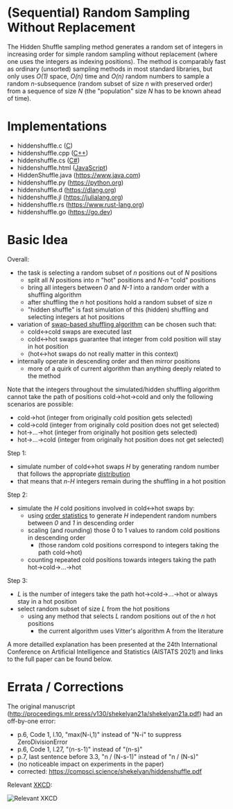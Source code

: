 # (Sequential) Random Sampling Without Replacement

The Hidden Shuffle sampling method generates a random set of integers in increasing order for simple random sampling without replacement (where one uses the integers as indexing positions). The method is comparably fast as ordinary (unsorted) sampling methods in most standard libraries, but only uses *O(1)* space, *O(n)* time and *O(n)* random numbers to sample a random *n*-subsequence (random subset of size *n* with preserved order) from a sequence of size *N* (the "population" size *N* has to be known ahead of time).

# Implementations

* hiddenshuffle.c ([C](https://en.wikipedia.org/wiki/C_(programming_language)))
* hiddenshuffle.cpp ([C++](https://en.wikipedia.org/wiki/C%2B%2B))
* hiddenshuffle.cs ([C#](https://learn.microsoft.com/en-us/dotnet/csharp))
* hiddenshuffle.html ([JavaScript](https://en.wikipedia.org/wiki/JavaScript))
* HiddenShuffle.java (https://www.java.com)
* hiddenshuffle.py (https://python.org)
* hiddenshuffle.d (https://dlang.org)
* hiddenshuffle.jl (https://julialang.org)
* hiddenshuffle.rs (https://www.rust-lang.org)
* hiddenshuffle.go (https://go.dev)

# Basic Idea

Overall:

- the task is selecting a random subset of *n* positions out of *N* positions
  - split all *N* positions into *n* "hot" positions and *N-n* "cold" positions
  - bring all integers between *0* and *N-1* into a random order with a shuffling algorithm
  - after shuffling the *n* hot positions hold a random subset of size *n*
  - "hidden shuffle" is fast simulation of this (hidden) shuffling and selecting integers at hot positions
- variation of [swap-based shuffling algorithm](https://en.wikipedia.org/wiki/Fisher%E2%80%93Yates_shuffle) can be chosen such that:
  - cold<->cold swaps are executed last
  - cold<->hot swaps guarantee that integer from cold position will stay in hot position
  - (hot<->hot swaps do not really matter in this context)
- internally operate in descending order and then mirror positions
  - more of a quirk of current algorithm than anything deeply related to the method

Note that the integers throughout the simulated/hidden shuffling algorithm cannot take the path of positions cold->hot->cold and only the following scenarios are possible:

- cold->hot (integer from originally cold position gets selected)
- cold->cold (integer from originally cold position does not get selected)
- hot->...->hot (integer from originally hot position gets selected)
- hot->...->cold (integer from originally hot position does not get selected)

Step 1:
  
- simulate number of cold<->hot swaps *H* by generating random number that follows the appropriate [distribution](https://en.wikipedia.org/wiki/Poisson_binomial_distribution)
- that means that *n-H* integers remain during the shuffling in a hot position

Step 2:

- simulate the *H* cold positions involved in cold<->hot swaps by:
  - using [order statistics](https://en.wikipedia.org/wiki/Order_statistic#Order_statistics_sampled_from_a_uniform_distribution) to generate *H* independent random numbers between *0* and *1* in descending order
  - scaling (and rounding) those 0 to 1 values to random cold positions in descending order
    - (those random cold positions correspond to integers taking the path cold->hot)
  - counting repeated cold positions towards integers taking the path hot->cold->...->hot

Step 3:

- *L* is the number of integers take the path hot->cold->...->hot or always stay in a hot position
- select random subset of size *L* from the hot positions
  - using any method that selects *L* random positions out of the *n* hot positions
    - the current algorithm uses Vitter's algorithm A from the literature

A more detailled explanation has been presented at the 24th International Conference on
Artificial Intelligence and Statistics (AISTATS 2021) and links to the full paper can be found below.

# Errata / Corrections

The original manuscript (http://proceedings.mlr.press/v130/shekelyan21a/shekelyan21a.pdf) had an off-by-one error: 

* p.6, Code 1, l.10, "max(N-i,1)" instead of "N-i" to suppress ZeroDivisionError
* p.6, Code 1, l.27, "(n-s-1)" instead of "(n-s)"
* p.7, last sentence before 3.3, "n / (N-s-1)" instead of "n / (N-s)"
* (no noticeable impact on experiments in the paper)
* corrected: https://compsci.science/shekelyan/hiddenshuffle.pdf

Relevant [XKCD](https://xkcd.com/2248/):

![Relevant XKCD](https://imgs.xkcd.com/comics/new_years_eve.png)

